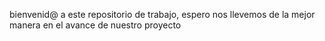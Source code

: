 bienvenid@ a este repositorio de trabajo, espero nos llevemos de la mejor manera en el avance de nuestro proyecto
